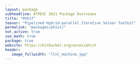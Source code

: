 ```yaml
---
layout: package
subheadline: ATPESC 2021 Package Overviews
title: "PHIST"
teaser: "Pipelined Hybrid-parallel Iterative Solver Toolkit"
permalink: "packages/phist/"
not_active: true
use_math: true
package: true
website: https://bitbucket.org/essex/phist
header:
   image_fullwidth: "llnl_machine.jpg"
---
```

